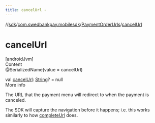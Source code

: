 ```yaml
---
title: cancelUrl -
---
```

//[sdk](../../../index)/[com.swedbankpay.mobilesdk](../index)/[PaymentOrderUrls](index)/[cancelUrl](cancel-url)



# cancelUrl  
[androidJvm]  
Content  
@SerializedName(value = cancelUrl)  
  
val [cancelUrl](cancel-url): [String](https://kotlinlang.org/api/latest/jvm/stdlib/kotlin/-string/index.html)? = null  
More info  


The URL that the payment menu will redirect to when the payment is canceled.



The SDK will capture the navigation before it happens; i.e. this works similarly to how [completeUrl](complete-url) does.

  



